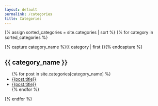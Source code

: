 ```yaml
---
layout: default
permalink: /categories
title: Categories
---
```

{% assign sorted_categories = site.categories | sort %}
{% for category in sorted_categories %}
  <div class="archive-group">
    {% capture category_name %}{{ category | first }}{% endcapture %}
    <div id="#{{ category_name | slugize }}">
        <h2>{{ category_name }}</h2>
        <ul>
          {% for post in site.categories[category_name] %}
            <li><a class="archive-link" href="{{ site.baseurl }}{{ post.url }}">{{post.title}}</a></li>
            <li><a class="archive-link" href="{{ post.url | absolute_url}}">{{post.title}}</a></li>
          {% endfor %}
        </ul>
    </div>
  </div>
{% endfor %}
